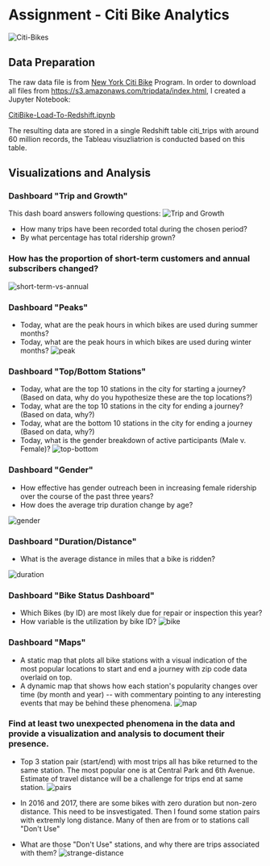 # Assignment - Citi Bike Analytics

![Citi-Bikes](Images/citi-bike-station-bikes.jpg)

## Data Preparation

The raw data file is from [New York Citi Bike](https://en.wikipedia.org/wiki/Citi_Bike) Program. In order to download all files from https://s3.amazonaws.com/tripdata/index.html, I created a Jupyter Notebook:

[CitiBike-Load-To-Redshift.ipynb](CitiBike-Load-To-Redshift.ipynb)

The resulting data are stored in a single Redshift table citi_trips with around 60 million records, the Tableau visuzliatrion is conducted based on this table.

## Visualizations and Analysis

### Dashboard "Trip and Growth"

This dash board answers following questions:
![Trip and Growth](Images/trips_and_growth.png)


* How many trips have been recorded total during the chosen period?
* By what percentage has total ridership grown? 

###  How has the proportion of short-term customers and annual subscribers changed?

![short-term-vs-annual](Images/short_term_vs_subscriber.png)

### Dashboard "Peaks"

* Today, what are the peak hours in which bikes are used during summer months? 
* Today, what are the peak hours in which bikes are used during winter months?
![peak](Images/peak_hours.png)

### Dashboard "Top/Bottom Stations"
* Today, what are the top 10 stations in the city for starting a journey? (Based on data, why do you hypothesize these are the top locations?)
* Today, what are the top 10 stations in the city for ending a journey? (Based on data, why?)
* Today, what are the bottom 10 stations in the city for ending a journey (Based on data, why?)
* Today, what is the gender breakdown of active participants (Male v. Female)?
![top-bottom](Images/top_bottom.png)

### Dashboard "Gender"
* How effective has gender outreach been in increasing female ridership over the course of the past three years?
* How does the average trip duration change by age?

![gender](Images/gender.png)

### Dashboard "Duration/Distance"
* What is the average distance in miles that a bike is ridden?

![duration](Images/duration_and_distance.png)

### Dashboard "Bike Status Dashboard"

* Which Bikes (by ID) are most likely due for repair or inspection this year? 
* How variable is the utilization by bike ID?
![bike](Images/bike.png)

### Dashboard "Maps"

* A static map that plots all bike stations with a visual indication of the most popular locations to start and end a journey with zip code data overlaid on top.
* A dynamic map that shows how each station's popularity changes over time (by month and year) -- with commentary pointing to any interesting events that may be behind these phenomena.
![map](Images/map.png)

### Find at least two unexpected phenomena in the data and provide a visualization and analysis to document their presence. 

* Top 3 station pair (start/end) with most trips all has bike returned to the same station. The most popular one is at Central Park and 6th Avenue. Estimate of travel distance will be a challenge for trips end at same station.
![pairs](Images/top_station_pairs.png)

* In 2016 and 2017, there are some bikes with zero duration but non-zero distance. This need to be insvestigated. Then I found some station pairs with extremly long distance. Many of then are from or to stations call "Don't Use"
* What are those "Don't Use" stations, and why there are trips associated with them?
![strange-distance](Images/dont_use_stations.png)



